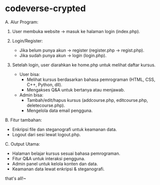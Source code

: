 # codeverse-crypted

A. Alur Program:
1. User membuka website → masuk ke halaman login (index.php).
   
2. Login/Register:  
   - Jika belum punya akun → register (register.php → regist.php).
   - Jika sudah punya akun → login (login.php).
     
3. Setelah login, user diarahkan ke home.php untuk melihat daftar kursus.  
   - User bisa:  
     - Melihat kursus berdasarkan bahasa pemrograman (HTML, CSS, C++, Python, dll).  
     - Mengakses Q&A untuk bertanya atau menjawab.  
   - Admin bisa:  
     - Tambah/edit/hapus kursus (addcourse.php, editcourse.php, deletecourse.php).  
     - Mengelola data email pengguna.  

B. Fitur tambahan:  
   - Enkripsi file dan steganografi untuk keamanan data.  
   - Logout dari sesi lewat logout.php.  

C. Output Utama:
   - Halaman belajar kursus sesuai bahasa pemrograman.  
   - Fitur Q&A untuk interaksi pengguna.  
   - Admin panel untuk kelola konten dan data.  
   - Keamanan data lewat enkripsi & steganografi.  

that's all!~  
